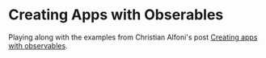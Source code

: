 # Creating Apps with Obserables

Playing along with the examples from Christian Alfoni's post [Creating apps with observables](http://www.christianalfoni.com/articles/2016_03_27_Creating-apps-with-observables).
